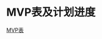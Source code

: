 # MVP表及计划进度

[MVP表](https://www.yuque.com/office/yuque/0/2019/xlsx/105925/1554904684007-0797fa83-df86-4a8e-8a6d-18c3d0393272.xlsx)
